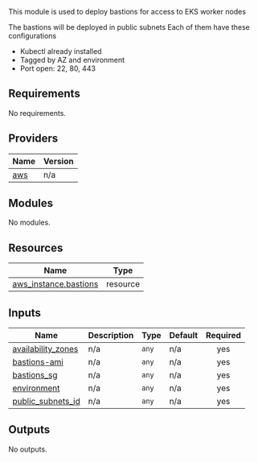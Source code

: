 <!-- BEGIN_TF_DOCS -->
This module is used to deploy bastions for access to EKS worker nodes

The bastions will be deployed in public subnets
Each of them have these configurations

- Kubectl already installed
- Tagged by AZ and environment
- Port open: 22, 80, 443

## Requirements

No requirements.

## Providers

| Name | Version |
|------|---------|
| <a name="provider_aws"></a> [aws](#provider\_aws) | n/a |

## Modules

No modules.

## Resources

| Name | Type |
|------|------|
| [aws_instance.bastions](https://registry.terraform.io/providers/hashicorp/aws/latest/docs/resources/instance) | resource |

## Inputs

| Name | Description | Type | Default | Required |
|------|-------------|------|---------|:--------:|
| <a name="input_availability_zones"></a> [availability\_zones](#input\_availability\_zones) | n/a | `any` | n/a | yes |
| <a name="input_bastions-ami"></a> [bastions-ami](#input\_bastions-ami) | n/a | `any` | n/a | yes |
| <a name="input_bastions_sg"></a> [bastions\_sg](#input\_bastions\_sg) | n/a | `any` | n/a | yes |
| <a name="input_environment"></a> [environment](#input\_environment) | n/a | `any` | n/a | yes |
| <a name="input_public_subnets_id"></a> [public\_subnets\_id](#input\_public\_subnets\_id) | n/a | `any` | n/a | yes |

## Outputs

No outputs.
<!-- END_TF_DOCS -->